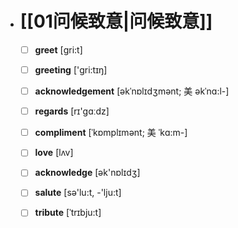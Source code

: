 - # [[01问候致意|问候致意]]
	- [ ] <span class="vocabulary">**greet**</span> [ɡri:t]
	- [ ] <span class="vocabulary">**greeting**</span> ['ɡri:tɪŋ]
	- [ ] <span class="vocabulary">**acknowledgement**</span> [əkˈnɒlɪdʒmənt; 美 əkˈnɑ:l-]
	- [ ] <span class="vocabulary">**regards**</span> [rɪ'ɡɑːdz]
	- [ ] <span class="vocabulary">**compliment**</span> [ˈkɒmplɪmənt; 美 ˈkɑ:m-]
	- [ ] <span class="vocabulary">**love**</span> [lʌv]
	- [ ] <span class="vocabulary">**acknowledge**</span> [ək'nɒlɪdӡ]
	- [ ] <span class="vocabulary">**salute**</span> [sə'lu:t, -'lju:t]
	- [ ] <span class="vocabulary">**tribute**</span> [ˈtrɪbju:t]


